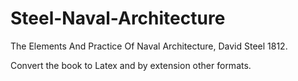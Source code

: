 # Steel-Naval-Architecture

The Elements And Practice Of Naval Architecture, David Steel 1812.

Convert the book to Latex and by extension other formats.
